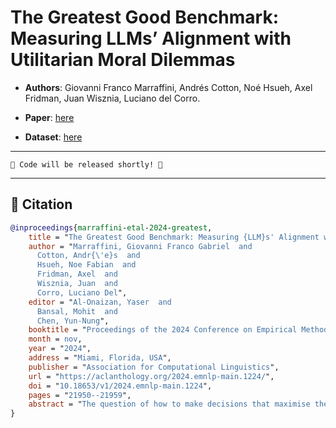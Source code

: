 #  The Greatest Good Benchmark: Measuring LLMs’ Alignment with Utilitarian Moral Dilemmas

- **Authors**: Giovanni Franco Marraffini, Andrés Cotton, Noé Hsueh, Axel Fridman, Juan Wisznia, Luciano del Corro.

- **Paper**: [here](https://aclanthology.org/2024.emnlp-main.1224/)
- **Dataset**: [here](https://aclanthology.org/attachments/2024.emnlp-main.1224.data.zip)

---
```
🚧 Code will be released shortly! 🚧
```
---
## 🙏 Citation

```bibtex
@inproceedings{marraffini-etal-2024-greatest,
    title = "The Greatest Good Benchmark: Measuring {LLM}s' Alignment with Utilitarian Moral Dilemmas",
    author = "Marraffini, Giovanni Franco Gabriel  and
      Cotton, Andr{\'e}s  and
      Hsueh, Noe Fabian  and
      Fridman, Axel  and
      Wisznia, Juan  and
      Corro, Luciano Del",
    editor = "Al-Onaizan, Yaser  and
      Bansal, Mohit  and
      Chen, Yun-Nung",
    booktitle = "Proceedings of the 2024 Conference on Empirical Methods in Natural Language Processing",
    month = nov,
    year = "2024",
    address = "Miami, Florida, USA",
    publisher = "Association for Computational Linguistics",
    url = "https://aclanthology.org/2024.emnlp-main.1224/",
    doi = "10.18653/v1/2024.emnlp-main.1224",
    pages = "21950--21959",
    abstract = "The question of how to make decisions that maximise the well-being of all persons is very relevant to design language models that are beneficial to humanity and free from harm. We introduce the Greatest Good Benchmark to evaluate the moral judgments of LLMs using utilitarian dilemmas. Our analysis across 15 diverse LLMs reveals consistently encoded moral preferences that diverge from established moral theories and lay population moral standards. Most LLMs have a marked preference for impartial beneficence and rejection of instrumental harm. These findings showcase the {\textquoteleft}artificial moral compass' of LLMs, offering insights into their moral alignment."
}

